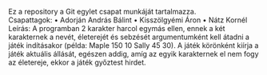 Ez a repository a Git egylet csapat munkáját tartalmazza.  
Csapattagok: 
•	Adorján András Bálint
•	Kisszölgyémi Áron
•	Nátz Kornél 
Leírás: 
A programban 2 karakter harcol egymás ellen, ennek a két karakternek a nevét, életerejét és sebzését argumentumként kell átadni a játék indításakor (példa: Maple 150 10 Sally 45 30). A játék körönként kiírja a játék aktuális állását, egészen addig, amíg az egyik karakternek el nem fogy az életereje, ekkor a játék győztest hirdet. 
